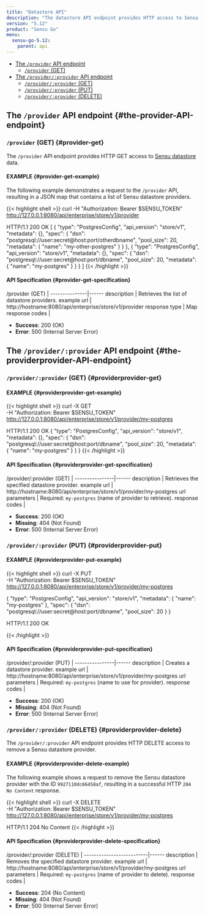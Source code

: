 ```yaml
---
title: "Datastore API"
description: "The datastore API endpoint provides HTTP access to Sensu datastore providers. This reference includes examples for returning the provider definitions, creating a provider, and more."
version: "5.12"
product: "Sensu Go"
menu:
  sensu-go-5.12:
    parent: api
---
```


- [The `/provider` API endpoint](#the-provider-API-endpoint)
  - [`/provider` (GET)](#provider-get)
- [The `/provider/:provider` API endpoint](#the-providerprovider-API-endpoint)
  - [`/provider/:provider` (GET)](#providerprovider-get)
  - [`/provider/:provider` (PUT)](#providerprovider-put)
  - [`/provider/:provider` (DELETE)](#providerprovider-delete)

## The `/provider` API endpoint {#the-provider-API-endpoint}

### `/provider` (GET) {#provider-get}

The `/provider` API endpoint provides HTTP GET access to [Sensu datastore][1] data.

#### EXAMPLE {#provider-get-example}

The following example demonstrates a request to the `/provider` API, resulting in a JSON map that contains a list of Sensu datastore providers.

{{< highlight shell >}}
curl -H "Authorization: Bearer $SENSU_TOKEN" \
http://127.0.0.1:8080/api/enterprise/store/v1/provider

HTTP/1.1 200 OK
[
    {
        "type": "PostgresConfig",
        "api_version": "store/v1",
        "metadata": {},
        "spec": {
            "dsn": "postgresql://user:secret@host:port/otherdbname",
            "pool_size": 20,
            "metadata": {
                "name": "my-other-postgres"
            }
        }
    },
    {
        "type": "PostgresConfig",
        "api_version": "store/v1",
        "metadata": {},
        "spec": {
            "dsn": "postgresql://user:secret@host:port/dbname",
            "pool_size": 20,
            "metadata": {
                "name": "my-postgres"
            }
        }
    }
]
{{< /highlight >}}

#### API Specification {#provider-get-specification}

/provider (GET)  | 
---------------|------
description    | Retrieves the list of datastore providers.
example url    | http://hostname:8080/api/enterprise/store/v1/provider
response type  | Map
response codes | <ul><li>**Success**: 200 (OK)</li><li>**Error**: 500 (Internal Server Error)</li></ul>

## The `/provider/:provider` API endpoint {#the-providerprovider-API-endpoint}

### `/provider/:provider` (GET) {#providerprovider-get}

#### EXAMPLE {#providerprovider-get-example}

{{< highlight shell >}}
curl -X GET \
-H "Authorization: Bearer $SENSU_TOKEN" \
http://127.0.0.1:8080/api/enterprise/store/v1/provider/my-postgres

HTTP/1.1 200 OK
{
    "type": "PostgresConfig",
    "api_version": "store/v1",
    "metadata": {},
    "spec": {
        "dsn": "postgresql://user:secret@host:port/dbname",
        "pool_size": 20,
        "metadata": {
            "name": "my-postgres"
        }
    }
}
{{< /highlight >}}

#### API Specification {#providerprovider-get-specification}

/provider/:provider (GET) | 
----------------|------
description     | Retrieves the specified datastore provider.
example url     | http://hostname:8080/api/enterprise/store/v1/provider/my-postgres
url parameters  | Required: `my-postgres` (name of provider to retrieve).
response codes   | <ul><li>**Success**: 200 (OK)</li><li> **Missing**: 404 (Not Found)</li><li>**Error**: 500 (Internal Server Error)</li></ul>

### `/provider/:provider` (PUT) {#providerprovider-put}

#### EXAMPLE {#providerprovider-put-example}

{{< highlight shell >}}
curl -X PUT \
-H "Authorization: Bearer $SENSU_TOKEN" \
http://127.0.0.1:8080/api/enterprise/store/v1/provider/my-postgres

{
  "type": "PostgresConfig",
  "api_version": "store/v1",
  "metadata": {
    "name": "my-postgres"
  },
  "spec": {
    "dsn": "postgresql://user:secret@host:port/dbname",
    "pool_size": 20
  }
}

HTTP/1.1 200 OK

{{< /highlight >}}

#### API Specification {#providerprovider-put-specification}

/provider/:provider (PUT) | 
----------------|------
description     | Creates a datastore provider.
example url     | http://hostname:8080/api/enterprise/store/v1/provider/my-postgres
url parameters  | Required: `my-postgres` (name to use for provider).
response codes   | <ul><li>**Success**: 200 (OK)</li><li> **Missing**: 404 (Not Found)</li><li>**Error**: 500 (Internal Server Error)</li></ul>

### `/provider/:provider` (DELETE) {#providerprovider-delete}

The `/provider/:provider` API endpoint provides HTTP DELETE access to remove a Sensu datastore provider.

#### EXAMPLE {#providerprovider-delete-example}

The following example shows a request to remove the Sensu datastore provider with the ID `9927110dc66458af`, resulting in a successful HTTP `204 No Content` response.

{{< highlight shell >}}
curl -X DELETE \
-H "Authorization: Bearer $SENSU_TOKEN" \
http://127.0.0.1:8080/api/enterprise/store/v1/provider/my-postgres

HTTP/1.1 204 No Content
{{< /highlight >}}

#### API Specification {#providerprovider-delete-specification}

/provider/:provider (DELETE) | 
--------------------------|------
description               | Removes the specified datastore provider.
example url               | http://hostname:8080/api/enterprise/store/v1/provider/my-postgres
url parameters            | Required: `my-postgres` (name of provider to delete).
response codes            | <ul><li>**Success**: 204 (No Content)</li><li>**Missing**: 404 (Not Found)</li><li>**Error**: 500 (Internal Server Error)</li></ul>

[1]: ../../reference/datastore/
